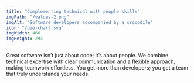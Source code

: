 ```yaml
---
title: "Complementing technical with people skills"
imgPath: "/values-2.png"
imgAlt: "Software developers accompanied by a crocodile"
icon: "/pie-chart.svg"
imgWidth: 466
imgHeight: 294
---
```

Great software isn’t just about code; it’s about people. We combine technical expertise with clear communication and a flexible approach, making teamwork effortless. You get more than developers; you get a team that truly understands your needs.

